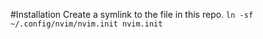 #Installation
Create a symlink to the file in this repo.
`ln -sf ~/.config/nvim/nvim.init nvim.init`
